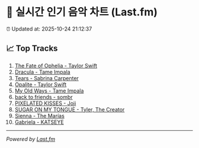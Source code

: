 # 🎵 실시간 인기 음악 차트 (Last.fm)

⏰ Updated at: 2025-10-24 21:12:37

## 📈 Top Tracks

1. [The Fate of Ophelia - Taylor Swift](https://www.last.fm/music/Taylor+Swift/_/The+Fate+of+Ophelia)
2. [Dracula - Tame Impala](https://www.last.fm/music/Tame+Impala/_/Dracula)
3. [Tears - Sabrina Carpenter](https://www.last.fm/music/Sabrina+Carpenter/_/Tears)
4. [Opalite - Taylor Swift](https://www.last.fm/music/Taylor+Swift/_/Opalite)
5. [My Old Ways - Tame Impala](https://www.last.fm/music/Tame+Impala/_/My+Old+Ways)
6. [back to friends - sombr](https://www.last.fm/music/sombr/_/back+to+friends)
7. [PIXELATED KISSES - Joji](https://www.last.fm/music/Joji/_/PIXELATED+KISSES)
8. [SUGAR ON MY TONGUE - Tyler, The Creator](https://www.last.fm/music/Tyler,+The+Creator/_/SUGAR+ON+MY+TONGUE)
9. [Sienna - The Marías](https://www.last.fm/music/The+Mar%C3%ADas/_/Sienna)
10. [Gabriela - KATSEYE](https://www.last.fm/music/KATSEYE/_/Gabriela)

---
*Powered by [Last.fm](https://www.last.fm)*
